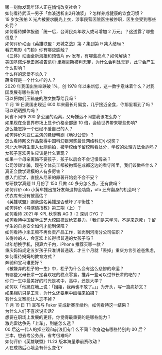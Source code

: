 哪一刻你发现年轻人正在悄悄改变社会？  
如何看待武汉一男子「血液透析出2升油浆」？怎样养成健康的饮食习惯？  
19 岁女孩拍 X 光片被要求脱光上衣，涉事民营医院医生被停职，医生会受到哪些处罚？  
如何看待媒体报道「统一后，台湾民众年收入或可增加 2 万元」？这透露了哪些信息？  
如何评价动画《英雄联盟：双城之战》第 7 集到第 9 集大结局？  
看完电影《门锁》你有哪些感触？  
《三体》动画全新海报和预告片 pv 发布，有哪些亮点？如何解读？  
美国基诺沙枪击案被告凯尔·里滕豪斯被判无罪，为什么会判处无罪，此举会产生什么影响？  
什么样的恋爱不长久？  
薛宝钗是一个什么样的人？  
2020 年我国出生率跌破 1%，创 1978 年以来新低，这一数字意味着什么？对我国发展有哪些影响？  
可以把你们压箱底的甜文推荐给我吗？  
11 月 19 日我国出现近 600 年来最长月偏食，几乎接近全食，你那里看到了吗？可以晒晒照片吗？  
同省不同市 200 多公里的距离，父母嫌远不同意我该怎么办？  
如果现在全世界市场上显卡价格全部涨 10 倍，会给世界带来哪些影响?  
怎么能忘掉一个已经不爱自己的人？  
如何评价刘亚仁主演的悬疑韩剧《地狱公使》？  
怎么看待网文作品获得中国科幻银河奖最佳网络科幻小说奖？  
河北大学男生潜入女厕偷拍，被学校给予留校察看处分，学校的处理方法合适吗？  
女孩子喜欢男生应该是什么表现？  
如果一个母亲离婚不要孩子，孩子以后会不会记恨母亲？  
公司涉嫌诈骗，现在全体员工都被拘留在成都这边的看守所里，我们该做些什么？  
真正会数学建模的人有多厉害？  
想入门哲学，直接从尼采的原著开始会不会不妥？  
考研数学真题 11 月份了 150 只做 40 多分怎么办，还有救吗？  
如何评价 ofo 小黄车推出拉好友帮退押金功能，ofo 还有翻身的机会吗？  
优衣库有没有被高估？  
《英雄联盟》腕豪这名英雄是否破坏了平衡性？  
如何评价《导演请指教》第三期（上）？  
如何看待 2021 年 KPL 秋季赛 AG 3 : 2 深圳 DYG ？  
如何看待中国留学生芝大校园抗议枪支暴力，「我们是来学习，不是来送死」？留学生的自身安全如何才能到保障？  
如何看待小米王腾不再负责产品工作，轮岗到河南分公司任职？  
长得帅的人，会喜欢上长得很普通的女孩子吗？  
过年想换手机，预算六千内，iPhone 推荐买哪一款？  
重庆妈妈规定五岁孩子只准讲普通话，才三个月就「丢掉」重庆方言引爸爸焦虑，如何看待妈妈的教育方式？  
奔驰和宝马谁更好？  
《被嫌弃的松子的一生》中，松子为什么会有这么悲惨的命运？  
有哪些父母长辈一定喜欢吃的糕点零食，推荐一些可以过节长辈的吃的？  
你们一生中最美好的时光是初中，高中，还是大学？  
如何以「他跪在地上说：「姐姐，我再也不敢了。」」为开头，写一篇病娇文？  
如果相机只是工具，为什么还要用中画幅来拍摄？  
有什么文案能让人忘不掉？  
11 月 19 日 T1 宣布与 Faker 完成新赛季续约，如何看待这一结果？  
为什么人们不喜欢说实话?  
想要在职场上发展的更好，你觉得最重要的是哪些能力？  
激光雷达争先「上车」，到底怎么选？  
00 后这一代人的择业观和前浪们有什么不同？你身边有哪些特别的 00 后？  
三本，想去考公务员，省考很难吗?  
如何评价《英雄联盟》11.23 版本海量季前赛改动？  
人在成熟后心境会有什么变化?  
